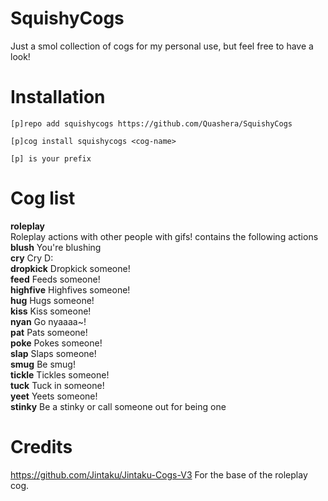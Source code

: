 # SquishyCogs
Just a smol collection of cogs for my personal use, but feel free to have a look!

# Installation
`[p]repo add squishycogs https://github.com/Quashera/SquishyCogs`

`[p]cog install squishycogs <cog-name>`

`[p] is your prefix`

# Cog list
**roleplay**  
Roleplay actions with other people with gifs!
contains the following actions
**blush** You're blushing  
**cry** Cry D:  
**dropkick** Dropkick someone!  
**feed** Feeds someone!  
**highfive** Highfives someone!  
**hug** Hugs someone!  
**kiss** Kiss someone!  
**nyan** Go nyaaaa~!  
**pat** Pats someone!   
**poke** Pokes someone!   
**slap** Slaps someone!  
**smug** Be smug!  
**tickle** Tickles someone!  
**tuck** Tuck in someone!  
**yeet** Yeets someone!  
**stinky** Be a stinky or call someone out for being one

# Credits
https://github.com/Jintaku/Jintaku-Cogs-V3 For the base of the roleplay cog.
